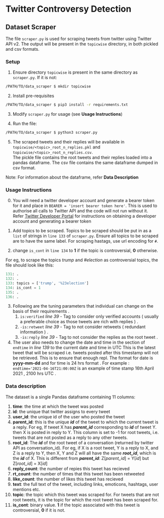 # Twitter Controversy Detection
## Dataset Scraper

The file `scraper.py` is used for scraping tweets from twitter using Twitter API v2. The output will be present in the `topicwise` directory, in both pickled and csv formats.<br>

### Setup
1. Ensure directory `topicwise` is present in the same directory as `scraper.py`. If it is not:

```bash
/PATH/TO/data_scraper $ mkdir topicwise
```

2. Install pre-requisites
```bash
/PATH/TO/data_scraper $ pip3 install -r requirements.txt
```

3. Modify `scraper.py` for usage (see **Usage Instructions**)

4. Run the file:

```bash
/PATH/TO/data_scraper $ python3 scraper.py
```

5. The scraped tweets and their replies will be available in `topicwise/<topic>_root_n_replies.pkl` and `topicwise/<topic>_root_n_replies.csv`.<br>
The pickle file contains the root tweets and their replies loaded into a pandas dataframe. The csv file contains the same dataframe dumped in csv format. 

Note: For information about the dataframe, refer **Data Description**

### Usage Instructions
0. You will need a twitter developer account and generate a bearer token for it and place in `BEARER = 'insert bearer token here'`. This is used to authorise all calls to Twitter API and the code will not run without it. Refer [Twitter Developer Portal](developer.twitter.com) for instructions on obtaining a developer account and generating a bearer token
  
1. Add topics to be scraped. Topics to be scraped should be put in as a `list` of strings in `line 133` of `scraper.py`. Ensure all topics to be scraped are to have the same label. For scraping hastags, use url encoding for `#`.

2. change `is_cont` in `line 134` to **1** if the topic is controversial, **0** otherwise. <br>

 For eg, to scrape the topics *trump* and *#election* as controversial topics, the file should look like this:
```py
131: .
132: .
133: topics = ['trump', '%23election']
134: is_cont = 1
135: .
136: .
```
3. Following are the tuning parameters that individual can change on the basis of their requirements . 
   1. ``` is:verified ``` _line 39_ - Tag to consider only verified accounts ( usually a preferable choice as those tweets are rich with replies ) . 
   2. ``` -is:retweet ``` _line 39_ - Tag to not consider retweets ( redundant information ) .
   3. ``` -is:reply ``` _line 39_ - Tag to not consider the replies as the root tweet . 
  4. The user also needs to change the date and time in the section of ``` endtime ``` in _line 139_ to the current date and time in UTC This is the latest tweet that will be scraped i.e. tweets posted after this timestamp will not be retrieved. This is to ensure that enough repl. The format for date is **yyyy-mm-dd** and for time is 24 hrs format .  For example : 
   ``` endtime='2021-04-16T21:00:00Z ``` is an example of time stamp 16th April 2021 , 2100 hrs UTC .  
### Data description

The dataset is a single Pandas dataframe containing 11 columns:
1. **time**: the time at which the tweet was posted
1. **id**: the unique that twitter assigns to every tweet
1. **user_id**: the unique id of the user who posted the tweet
1. **parent_id**: this is the unique ***id*** of the tweet to which the current tweet is a reply. For eg, If tweet X has ***parent_id*** corresponding to ***id*** of tweet Y. then X is posted in reply to Y. This column is set to -1 for root tweets, i.e. tweets that are not posted as a reply to any other tweets.
1. **root_id**: The ***id*** of the root tweet of a conversation (returned by twitter API as conversation_id). For eg, if X is a root tweet, Y is a reply to X, and Z is a reply to Y, then X, Y and Z will all have the same ***root_id***, which is the ***id*** of X. This is different from ***parent_id***: Z[*parent_id*] = Y[*id*] but Z[*root_id*] = X[*id*]
1. **reply_count**: the number of repies this tweet has recieved
1. **rt_count**: the number of times that this tweet has been retweeted
1. **like_count**: the number of likes this tweet has recieved
1. **text**: the full text of the tweet, including links, emoticons, hashtags, user mentions etc.
1. **topic**: the topic which this tweet was scraped for. For tweets that are not root tweets, it is the topic for which the root tweet has been scraped for.
1. **is_cont**: binary value. **1** if the topic associated with this tweet is controversial, **0** if it is not. 






